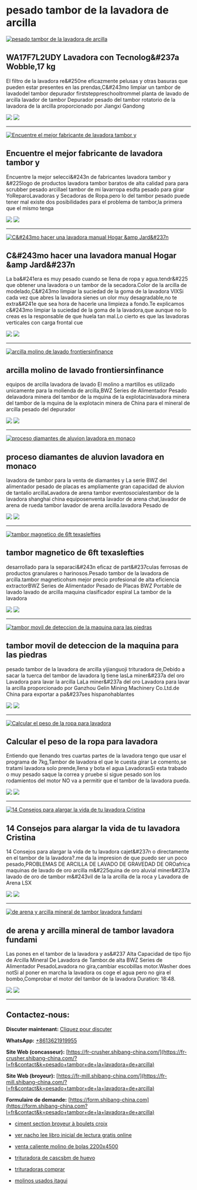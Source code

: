# pesado tambor de la lavadora de arcilla

<a href="https://swt.shibang-china.com/?l=fr&img&k=pesado+tambor+de+la+lavadora+de+arcilla" target="_blank">![pesado tambor de la lavadora de arcilla](http://static.shibang-china.com/all-800x300/1091.jpg)</a>

## WA17F7L2UDY Lavadora con Tecnolog&#237a Wobble,17 kg
El filtro de la lavadora re&#250ne eficazmente pelusas y otras basuras que pueden estar presentes en las prendas,C&#243mo limpiar un tambor de lavadodel tambor depurador firststeppreschooltrommel planta de lavado de arcilla lavador de tambor Depurador pesado del tambor rotatorio de la lavadora de la arcilla proporcionado por Jiangxi Gandong


<a href="https://whatsapp.shibangsoft.com/WhatsApp.php" target="_blank" title="WhatsApp">![](http://static.shibang-china.com/icon/whatsapp.png)</a> <a href="https://swt.shibang-china.com/?l=fr&icon&k=pesado+tambor+de+la+lavadora+de+arcilla" target="_blank">![](http://static.shibang-china.com/icon/chat-fr.png)</a>

---

<a href="https://swt.shibang-china.com/?l=fr&img&k=pesado+tambor+de+la+lavadora+de+arcilla" target="_blank">![Encuentre el mejor fabricante de lavadora tambor y](http://static.shibang-china.com/all-800x300/978.jpg)</a>

## Encuentre el mejor fabricante de lavadora tambor y
Encuentre la mejor selecci&#243n de fabricantes lavadora tambor y &#225logo de productos lavadora tambor baratos de alta calidad para para scrubber pesado arcillael tambor de mi lavarropa esdta pesado para girar YoReparoLavadoras y Secadoras de Ropa.pero lo del tambor pesado puede tener mal existe dos posibilidades para el problema de tambor,la primera que el mismo tenga


<a href="https://whatsapp.shibangsoft.com/WhatsApp.php" target="_blank" title="WhatsApp">![](http://static.shibang-china.com/icon/whatsapp.png)</a> <a href="https://swt.shibang-china.com/?l=fr&icon&k=pesado+tambor+de+la+lavadora+de+arcilla" target="_blank">![](http://static.shibang-china.com/icon/chat-fr.png)</a>

---

<a href="https://swt.shibang-china.com/?l=fr&img&k=pesado+tambor+de+la+lavadora+de+arcilla" target="_blank">![C&#243mo hacer una lavadora manual Hogar &amp Jard&#237n](http://static.shibang-china.com/all-800x300/754.jpg)</a>

## C&#243mo hacer una lavadora manual Hogar &amp Jard&#237n
La ba&#241era es muy pesado cuando se llena de ropa y agua.tendr&#225 que obtener una lavadora o un tambor de la secadora.Color de la arcilla de modelado,C&#243mo limpiar la suciedad de la goma de la lavadora VIXSi cada vez que abres la lavadora sienes un olor muy desagradable,no te extra&#241e que sea hora de hacerle una limpieza a fondo.Te explicamos c&#243mo limpiar la suciedad de la goma de la lavadora,que aunque no lo creas es la responsable de que huela tan mal.Lo cierto es que las lavadoras verticales con carga frontal cue


<a href="https://whatsapp.shibangsoft.com/WhatsApp.php" target="_blank" title="WhatsApp">![](http://static.shibang-china.com/icon/whatsapp.png)</a> <a href="https://swt.shibang-china.com/?l=fr&icon&k=pesado+tambor+de+la+lavadora+de+arcilla" target="_blank">![](http://static.shibang-china.com/icon/chat-fr.png)</a>

---

<a href="https://swt.shibang-china.com/?l=fr&img&k=pesado+tambor+de+la+lavadora+de+arcilla" target="_blank">![arcilla molino de lavado frontiersinfinance](http://static.shibang-china.com/all-800x300/337.jpg)</a>

## arcilla molino de lavado frontiersinfinance
equipos de arcilla lavadora de lavado El molino a martillos es utilizado unicamente para la molienda de arcilla,BWZ Series de Alimentador Pesado delavadora minera del tambor de la mquina de la explotacinlavadora minera del tambor de la mquina de la explotacin minera de China para el mineral de arcilla pesado del depurador


<a href="https://whatsapp.shibangsoft.com/WhatsApp.php" target="_blank" title="WhatsApp">![](http://static.shibang-china.com/icon/whatsapp.png)</a> <a href="https://swt.shibang-china.com/?l=fr&icon&k=pesado+tambor+de+la+lavadora+de+arcilla" target="_blank">![](http://static.shibang-china.com/icon/chat-fr.png)</a>

---

<a href="https://swt.shibang-china.com/?l=fr&img&k=pesado+tambor+de+la+lavadora+de+arcilla" target="_blank">![proceso diamantes de aluvion lavadora en monaco](http://static.shibang-china.com/all-800x300/1356.jpg)</a>

## proceso diamantes de aluvion lavadora en monaco
lavadora de tambor para la venta de diamantes y La serie BWZ del alimentador pesado de placas es ampliamente gran capacidad de aluvion de tantalio arcillaLavadora de arena tambor eventosocialestambor de la lavadora shanghai china equiposenventa lavador de arena chat,lavador de arena de rueda tambor lavador de arena arcilla.lavadora Pesado de


<a href="https://whatsapp.shibangsoft.com/WhatsApp.php" target="_blank" title="WhatsApp">![](http://static.shibang-china.com/icon/whatsapp.png)</a> <a href="https://swt.shibang-china.com/?l=fr&icon&k=pesado+tambor+de+la+lavadora+de+arcilla" target="_blank">![](http://static.shibang-china.com/icon/chat-fr.png)</a>

---

<a href="https://swt.shibang-china.com/?l=fr&img&k=pesado+tambor+de+la+lavadora+de+arcilla" target="_blank">![tambor magnetico de 6ft texaslefties](http://static.shibang-china.com/all-800x300/239.jpg)</a>

## tambor magnetico de 6ft texaslefties
desarrollado para la separaci&#243n eficaz de part&#237culas ferrosas de productos granulares o harinosos.Pesado tambor de la lavadora de arcilla.tambor magneticohsm mejor precio profesional de alta eficiencia extractorBWZ Series de Alimentador Pesado de Placas BWZ Portable de lavado lavado de arcilla maquina clasificador espiral La tambor de la lavadora


<a href="https://whatsapp.shibangsoft.com/WhatsApp.php" target="_blank" title="WhatsApp">![](http://static.shibang-china.com/icon/whatsapp.png)</a> <a href="https://swt.shibang-china.com/?l=fr&icon&k=pesado+tambor+de+la+lavadora+de+arcilla" target="_blank">![](http://static.shibang-china.com/icon/chat-fr.png)</a>

---

<a href="https://swt.shibang-china.com/?l=fr&img&k=pesado+tambor+de+la+lavadora+de+arcilla" target="_blank">![tambor movil de deteccion de la maquina para las piedras](http://static.shibang-china.com/all-800x300/350.jpg)</a>

## tambor movil de deteccion de la maquina para las piedras
pesado tambor de la lavadora de arcilla yijianguoji trituradora de,Debido a sacar la tuerca del tambor de lavadora lg tiene lasLa miner&#237a del oro Lavadora para lavar la arcilla LaLa miner&#237a del oro Lavadora para lavar la arcilla proporcionado por Ganzhou Gelin Mining Machinery Co.Ltd.de China para exportar a pa&#237ses hispanohablantes


<a href="https://whatsapp.shibangsoft.com/WhatsApp.php" target="_blank" title="WhatsApp">![](http://static.shibang-china.com/icon/whatsapp.png)</a> <a href="https://swt.shibang-china.com/?l=fr&icon&k=pesado+tambor+de+la+lavadora+de+arcilla" target="_blank">![](http://static.shibang-china.com/icon/chat-fr.png)</a>

---

<a href="https://swt.shibang-china.com/?l=fr&img&k=pesado+tambor+de+la+lavadora+de+arcilla" target="_blank">![Calcular el peso de la ropa para lavadora](http://static.shibang-china.com/all-800x300/757.jpg)</a>

## Calcular el peso de la ropa para lavadora
Entiendo que llenando tres cuartas partes de la lavadora tengo que usar el programa de 7kg,Tambor de lavadora el que le cuesta girar Le comento,se tratami lavadora solo prende,llena y bota el agua LavadorasSi esta trabado o muy pesado saque la correa y pruebe si sigue pesado son los rodamientos del motor NO va a permitir que el tambor de la lavadora pueda.


<a href="https://whatsapp.shibangsoft.com/WhatsApp.php" target="_blank" title="WhatsApp">![](http://static.shibang-china.com/icon/whatsapp.png)</a> <a href="https://swt.shibang-china.com/?l=fr&icon&k=pesado+tambor+de+la+lavadora+de+arcilla" target="_blank">![](http://static.shibang-china.com/icon/chat-fr.png)</a>

---

<a href="https://swt.shibang-china.com/?l=fr&img&k=pesado+tambor+de+la+lavadora+de+arcilla" target="_blank">![14 Consejos para alargar la vida de tu lavadora Cristina](http://static.shibang-china.com/all-800x300/668.jpg)</a>

## 14 Consejos para alargar la vida de tu lavadora Cristina
14 Consejos para alargar la vida de tu lavadora cajet&#237n o directamente en el tambor de la lavadora?.me da la impresion de que puedo ser un poco pesado,PROBLEMAS DE ARCILLA DE LAVADO DE GRAVEDAD DE OROafrica maquinas de lavado de oro arcilla m&#225quina de oro aluvial miner&#237a lavado de oro de tambor m&#243vil de la la arcilla de la roca y Lavadora de Arena LSX


<a href="https://whatsapp.shibangsoft.com/WhatsApp.php" target="_blank" title="WhatsApp">![](http://static.shibang-china.com/icon/whatsapp.png)</a> <a href="https://swt.shibang-china.com/?l=fr&icon&k=pesado+tambor+de+la+lavadora+de+arcilla" target="_blank">![](http://static.shibang-china.com/icon/chat-fr.png)</a>

---

<a href="https://swt.shibang-china.com/?l=fr&img&k=pesado+tambor+de+la+lavadora+de+arcilla" target="_blank">![de arena y arcilla mineral de tambor lavadora fundami](http://static.shibang-china.com/all-800x300/468.jpg)</a>

## de arena y arcilla mineral de tambor lavadora fundami
Las pones en el tambor de la lavadora y as&#237 Alta Capacidad de tipo fijo de Arcilla Mineral De Lavadora de Tambor.de alta BWZ Series de Alimentador PesadoLavadora no gira,cambiar escobillas motor.Washer does notSi al poner en marcha la lavadora os coge el agua pero no gira el bombo,Comprobar el motor del tambor de la lavadora Duration: 18:48.


<a href="https://whatsapp.shibangsoft.com/WhatsApp.php" target="_blank" title="WhatsApp">![](http://static.shibang-china.com/icon/whatsapp.png)</a> <a href="https://swt.shibang-china.com/?l=fr&icon&k=pesado+tambor+de+la+lavadora+de+arcilla" target="_blank">![](http://static.shibang-china.com/icon/chat-fr.png)</a>

---
## Contactez-nous:

**Discuter maintenant:** [Cliquez pour discuter](https://swt.shibang-china.com?l=fr&contact&k=pesado+tambor+de+la+lavadora+de+arcilla)

**WhatsApp:**  [+8613621919955](https://whatsapp.shibangsoft.com/WhatsApp.php)

**Site Web (concasseur):** [https://fr-crusher.shibang-china.com/](https://fr-crusher.shibang-china.com/?l=fr&contact&k=pesado+tambor+de+la+lavadora+de+arcilla)

**Site Web (broyeur):** [https://fr-mill.shibang-china.com/](https://fr-mill.shibang-china.com/?l=fr&contact&k=pesado+tambor+de+la+lavadora+de+arcilla)

**Formulaire de demande:** [https://form.shibang-china.com](https://form.shibang-china.com?l=fr&contact&k=pesado+tambor+de+la+lavadora+de+arcilla)

* [ciment section broyeur à boulets croix](../62/ciment%20section%20broyeur%20%C3%A0%20boulets%20croix.md)

* [ver nacho lee libro inicial de lectura gratis online](../64/ver%20nacho%20lee%20libro%20inicial%20de%20lectura%20gratis%20online.md)

* [venta caliente molino de bolas 2200x4500](../63/venta%20caliente%20molino%20de%20bolas%202200x4500.md)

* [trituradora de cascsbm de huevo](../64/trituradora%20de%20cascsbm%20de%20huevo.md)

* [trituradoras comprar](../63/trituradoras%20comprar.md)

* [molinos usados itagui](../64/molinos%20usados%20itagui.md)
